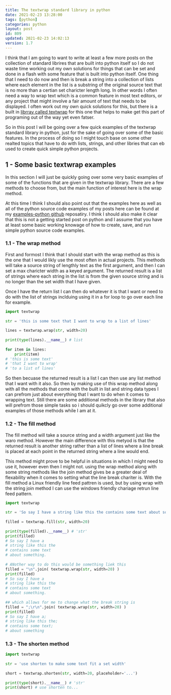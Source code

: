 ```yaml
---
title: The textwrap standard library in python
date: 2021-02-23 13:28:00
tags: [python]
categories: python
layout: post
id: 809
updated: 2021-02-23 14:02:13
version: 1.7
---
```


I think that I am going to want to write at least a few more posts on the collection of standard librires that are built into python itself so I do not waste time working out my own solutions for things that can be set and done in a flash with some feature that is built into python itself. One thing that I need to do now and then is break a string into a collection of lists where each element in the list is a substring of the original source text that is no more than a certian set charicter length long. In other words I often need a way to wrap text which is a common feature in most text editors, or any project that might involve a fair amount of text that needs to be displayed. I often work out my own quick solutions for this, but there is a built in [librray called textwrap](https://docs.python.org/3.7/library/textwrap.html) for this one that helps to make get this part of programing out of the way yet even fatser.

So in this post I will be going over a few quick examples of the textwrap standard library in python, just for the sake of going over some of the basic features. In the process of doing so I might touch base on some other realted topics that have to do with lists, strings, and other libries that can eb used to create quick simple python projects.

<!-- more -->

## 1 - Some basic textwrap examples

In this section I will just be quickly going over some very basic examples of some of the functions that are given in the textwrap library. There are a few methods to choose from, but the main function of interest here is the wrap method.

At this time I think I should also point out that the examples here as well as all of the python source code examples of my posts here can be found at my [examples-python github](https://github.com/dustinpfister/examples-python/tree/master/for-post/python-standard-library-textwrap) reposatiry. I think I should also make it clear that this is not a getting started post on python and I assume that you have at least some basic working knowage of how to create, save, and run simple python source code examples.

### 1.1 - The wrap method

First and formost I think that I should start with the wrap method as this is the one that I would likly use the most often in actual projects. This methods will take a source string of lengthly text as the first argument, and then I can set a max charicter width as a keyed argument. The returned result is a list of strings where each string in the list is from the given source string and is no longer than the set width that I have given.

Once I have the return list I can then do whatever it is that I want or need to do with the list of strings inclduing using it in a for loop to go over each line for example.

```python
import textwrap
 
str = 'this is some text that I want to wrap to a list of lines'
 
lines = textwrap.wrap(str, width=20)
 
print(type(lines).__name__) # list
 
for item in lines:
    print(item)
# 'this is some text'
# 'that I want to wrap'
# 'to a list of lines'
```

So then becuase the returned result is a list I can then use any list method that I want with it also. So then by making use of this wrap method along with all the methods that come with the built in list and string data types I can prefrom just about everything that I want to do when it comes to wrapping text. Still there are some additional methods in the library that also will prefrom those simple tasks so i should quikcly go over some additional examples of those methods while I am at it.

### 1.2 - The fill method

The fill method will take a source string and a width argument just like the waro method. However the main difference with this metyod is that the returned result is another string rather than a list of lines where a line break is placed at each point in the returned string where a line would end.

This method might prove to be helpful in situations in which I might need to use it, however even then I might not. using the wrap method along with some string methods like the join method gives be a greater deal of flexability when it comes to setting what the line break chariter is. With the fill method a Linux friendly line feed pattren is used, but by using wrap with the string join method I can use the windows friendly chariage retrun line feed pattern.

```python
import textwrap
 
str = 'So say I have a string like this the contains some text about something.'
 
filled = textwrap.fill(str, width=20)
 
print(type(filled).__name__) # 'str'
print(filled)
# So say I have a
# string like this the
# contains some text
# about something.
 
# ANother way to do this would be something liek this
filled = "\n".join( textwrap.wrap(str, width=20) )
print(filled)
# So say I have a
# string like this the
# contains some text
# about something.
 
## which allows for me to change what the break string is
filled = ";\r\n".join( textwrap.wrap(str, width=20) )
print(filled)
# So say I have a;
# string like this the;
# contains some text;
# about something
```

### 1.3 - The shorten method

```python
import textwrap
 
str = 'use shorten to make some text fit a set width'
 
short = textwrap.shorten(str, width=20, placeholder='...')
 
print(type(short).__name__) # 'str'
print(short) # use shorten to...
```